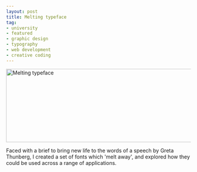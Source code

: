 ```yaml
---
layout: post
title: Melting typeface
tag:
- university
- featured
- graphic design
- typography
- web development
- creative coding
---
```


<img src="https://bradleysans.uk/projects/greta/greta.png" height="200px" width="600px" alt="Melting typeface" class="featureImage">
                    <p>Faced with a brief to bring new life to the words of a speech by Greta Thunberg, I created a set of fonts which 'melt away', and explored how they could be used across a range of applications.</p>
